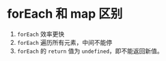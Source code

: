 # forEach 和 map 区别

1. `forEach` 效率更快
2. `forEach` 遍历所有元素，中间不能停
3. `forEach` 的 `return` 值为 `undefined`，即不能返回新值。
